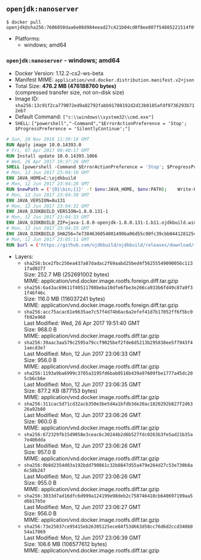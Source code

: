 ## `openjdk:nanoserver`

```console
$ docker pull openjdk@sha256:7606050daa6e08d984eead27c421b04cd0f8ee807f54885221514f0fc7902a64
```

-	Platforms:
	-	windows; amd64

### `openjdk:nanoserver` - windows; amd64

-	Docker Version: 1.12.2-cs2-ws-beta
-	Manifest MIME: `application/vnd.docker.distribution.manifest.v2+json`
-	Total Size: **476.2 MB (476188760 bytes)**  
	(compressed transfer size, not on-disk size)
-	Image ID: `sha256:13c91f2ca779072ed9a82792fabb91708192d2d13b0185afdf9736293b712eb7`
-	Default Command: `["c:\\windows\\system32\\cmd.exe"]`
-	`SHELL`: `["powershell","-Command","$ErrorActionPreference = 'Stop'; $ProgressPreference = 'SilentlyContinue';"]`

```dockerfile
# Sun, 20 Nov 2016 11:39:18 GMT
RUN Apply image 10.0.14393.0
# Fri, 07 Apr 2017 09:40:17 GMT
RUN Install update 10.0.14393.1066
# Wed, 26 Apr 2017 19:37:26 GMT
SHELL [powershell -Command $ErrorActionPreference = 'Stop'; $ProgressPreference = 'SilentlyContinue';]
# Mon, 12 Jun 2017 23:04:10 GMT
ENV JAVA_HOME=C:\ojdkbuild
# Mon, 12 Jun 2017 23:04:28 GMT
RUN $newPath = ('{0}\bin;{1}' -f $env:JAVA_HOME, $env:PATH); 	Write-Host ('Updating PATH: {0}' -f $newPath); 	setx /M PATH $newPath;
# Mon, 12 Jun 2017 23:04:30 GMT
ENV JAVA_VERSION=8u131
# Mon, 12 Jun 2017 23:04:32 GMT
ENV JAVA_OJDKBUILD_VERSION=1.8.0.131-1
# Mon, 12 Jun 2017 23:04:33 GMT
ENV JAVA_OJDKBUILD_ZIP=java-1.8.0-openjdk-1.8.0.131-1.b11.ojdkbuild.windows.x86_64.zip
# Mon, 12 Jun 2017 23:04:35 GMT
ENV JAVA_OJDKBUILD_SHA256=7e7384636054001499ba96d55c90fc39cbb0441281254a1e9ac8510b527a7a46
# Mon, 12 Jun 2017 23:05:11 GMT
RUN $url = ('https://github.com/ojdkbuild/ojdkbuild/releases/download/{0}/{1}' -f $env:JAVA_OJDKBUILD_VERSION, $env:JAVA_OJDKBUILD_ZIP); 	Write-Host ('Downloading {0} ...' -f $url); 	Invoke-WebRequest -Uri $url -OutFile 'ojdkbuild.zip'; 	Write-Host ('Verifying sha256 ({0}) ...' -f $env:JAVA_OJDKBUILD_SHA256); 	if ((Get-FileHash ojdkbuild.zip -Algorithm sha256).Hash -ne $env:JAVA_OJDKBUILD_SHA256) { 		Write-Host 'FAILED!'; 		exit 1; 	}; 		Write-Host 'Expanding ...'; 	Expand-Archive ojdkbuild.zip -DestinationPath C:\; 		Write-Host 'Renaming ...'; 	Move-Item 		-Path ('C:\{0}' -f ($env:JAVA_OJDKBUILD_ZIP -Replace '.zip$', '')) 		-Destination $env:JAVA_HOME 	; 		Write-Host 'Verifying install ...'; 	Write-Host '  java -version'; java -version; 	Write-Host '  javac -version'; javac -version; 		Write-Host 'Removing ...'; 	Remove-Item ojdkbuild.zip -Force; 		Write-Host 'Complete.';
```

-	Layers:
	-	`sha256:bce2fbc256ea437a87dadac2f69aabd25bed4f56255549090056c1131fad0277`  
		Size: 252.7 MB (252691002 bytes)  
		MIME: application/vnd.docker.image.rootfs.foreign.diff.tar.gzip
	-	`sha256:6a43ac69611f40511708beba10dfe6fbe3e266ca933b6fd49c87a9f31f46f46c`  
		Size: 116.0 MB (116037241 bytes)  
		MIME: application/vnd.docker.image.rootfs.foreign.diff.tar.gzip
	-	`sha256:acc75acac61e9635ae7c57f4d74b6ac6a2efef41d7b17052ff6f5bc0fb92e960`  
		Last Modified: Wed, 26 Apr 2017 19:51:40 GMT  
		Size: 968.0 B  
		MIME: application/vnd.docker.image.rootfs.diff.tar.gzip
	-	`sha256:39aac3aa579c2595a79ccf9025bef2fde6d5213b295838ee5f7943f41aecd3e7`  
		Last Modified: Mon, 12 Jun 2017 23:06:33 GMT  
		Size: 956.0 B  
		MIME: application/vnd.docker.image.rootfs.diff.tar.gzip
	-	`sha256:1193a9ba6999c3705a3195fd6bab0516b439a97609fbe1777a45dc205cb6cb6e`  
		Last Modified: Mon, 12 Jun 2017 23:06:35 GMT  
		Size: 877.2 KB (877153 bytes)  
		MIME: application/vnd.docker.image.rootfs.diff.tar.gzip
	-	`sha256:311cac5d71cd32acb350e3be5d4a1bfdb3de20ac1820292b827f2d6326a92b80`  
		Last Modified: Mon, 12 Jun 2017 23:06:26 GMT  
		Size: 960.0 B  
		MIME: application/vnd.docker.image.rootfs.diff.tar.gzip
	-	`sha256:672329fb15d9058e3ceac6c30244b2d6b527fdc0263b3fe5ad21b35a7e486dda`  
		Last Modified: Mon, 12 Jun 2017 23:06:26 GMT  
		Size: 957.0 B  
		MIME: application/vnd.docker.image.rootfs.diff.tar.gzip
	-	`sha256:0b8d2354d03a192bdd790861c32b8847d55a479e264d27c53e730b8a6c58b247`  
		Last Modified: Mon, 12 Jun 2017 23:06:26 GMT  
		Size: 955.0 B  
		MIME: application/vnd.docker.image.rootfs.diff.tar.gzip
	-	`sha256:3033d7ad16dfc6d999a124199e98deb2c758746410cb640697199aa5d6b17b5e`  
		Last Modified: Mon, 12 Jun 2017 23:06:27 GMT  
		Size: 956.0 B  
		MIME: application/vnd.docker.image.rootfs.diff.tar.gzip
	-	`sha256:73e25037ce95415eb26305125ece84f53d663d58cc76d6d2ccd3406054a17869`  
		Last Modified: Mon, 12 Jun 2017 23:06:39 GMT  
		Size: 106.6 MB (106577612 bytes)  
		MIME: application/vnd.docker.image.rootfs.diff.tar.gzip
